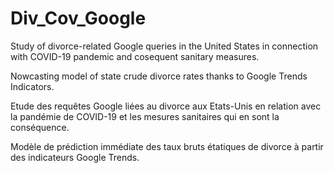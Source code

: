 # Div_Cov_Google
Study of divorce-related Google queries in the United States in connection with COVID-19 pandemic and cosequent sanitary measures.

Nowcasting model of state crude divorce rates thanks to Google Trends Indicators.



Etude des requêtes Google liées au divorce aux Etats-Unis en relation avec la pandémie de COVID-19 et les mesures sanitaires qui en sont la conséquence.

Modèle de prédiction immédiate des taux bruts étatiques de divorce à partir des indicateurs Google Trends.
